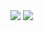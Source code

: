  <img src="https://img.shields.io/badge/Seonghwan-7A1FA2?style=flat&logo=Aiqfome&logoColor=white"/>
 <img src="https://img.shields.io/badge/DongA Univ.-FF9900?style=flat&logo=American Express&logoColor=white"/>
